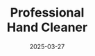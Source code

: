---
type: product
layout: product
date: 2025-03-27
sitemap:
  priority: 1
  changefreq: "weekly"

# SEO metadata
seoTitleSuffix: "Industrial Strength Soap Near Me"
seoDescription: >-
  Get heavy-duty Professional Hand Cleaner in Alabama. Perfect for mechanics and dealerships, this non-solvent soap tackles grease while keeping hands soft. Fast shipping available.

# Page content
title: "Professional <br> **Hand Cleaner**"
titlePrefix: "Alabama’s Choice for Auto Shop Supplies"
description: >-
  Professional Hand Cleaner is a non-solvent soap built for Alabama mechanics and service pros. It cuts through grease and grime fast, with emollients to soften hands. Ideal for auto shops and dealerships. (134 characters)

# benefitsContent
benefitsImages:
  - image: /images/handcleaner/product-despencer.jpg
    alt: "Professional Hand Cleaner Dispenser for Alabama Shops"
  - image: /images/handcleaner/product-details.jpg
    alt: "Professional Hand Cleaner Variants for Mechanics"

benefitsBlocks:
  - title: "Alabama Mechanics Trust It"
    text: >-
      Professional Hand Cleaner is a favorite among Alabama mechanics. Its tough formula handles automotive grease and oil, making it a go-to for local auto shops and service centers looking for reliable cleaning power.
  - title: "Softens Busy Hands"
    text: >-
      With a skin-conditioning blend, this soap keeps hands moisturized even after frequent use. Perfect for Alabama technicians washing up all day in busy garages or dealership service bays without dryness.
  - title: "Environment Safe Cleaning Power"
    text: >-
      Made with walnut shell scrubbers, this soap is green and effective. Alabama shops love its biodegradable formula that cleans tough grime without harsh chemicals, keeping workspaces safe and sustainable.
  - title: "Versatile for Alabama Industries"
    text: >-
      From oil to paint, Professional Hand Cleaner tackles it all. Ideal for Alabama’s auto repair shops, manufacturing plants, and construction sites needing a dependable, multi-purpose cleaning solution.
  - title: "No Slippery Residue"
    text: >-
      This soap leaves hands clean, not greasy. Alabama mechanics can get back to work fast without slippery hands, making it a practical choice for high-volume service centers and garages.
  - title: "Cost-Saving Bulk Option"
    text: >-
      Super-concentrated for less use, this soap cuts costs by up to 75%. Alabama dealerships and shops save big on restocking, making it an economical pick for bulk mechanic supplies with fast delivery.
  - title: "Heavy-Duty for Alabama Fleets"
    text: >-
      Designed for tough jobs, this soap is perfect for Alabama fleet service pros. It cleans diesel grime and industrial dirt fast, keeping technicians ready for the next task with minimal effort.
  - title: "High Quality Performance"
    text: >-
      Professional Hand Cleaner delivers premium results for Alabama auto shops. Its high-performance formula ensures grease and dirt are gone, supporting mechanics with top-tier cleaning every time.
  - title: "Alabama Supply Reliability"
    text: >-
      Alabama service managers count on this soap for steady stock and fast shipping. It’s a trusted choice for keeping garages and dealerships in Birmingham and beyond running smoothly with quality supplies.

# testimonials section
testimonials:
  items:
    - name: "Tommy"
      text: >-
        This soap’s a game-changer for my shop in Mobile, Alabama. Gets grease off quick and don’t dry my hands out. Price is good too, beats other stuff I’ve tried. Keeps us working smooth.
    - name: "Lisa"
      text: >-
        My crew in Huntsville loves this cleaner. It’s tough on oil but easy on skin. Fast shipping to Alabama keeps us stocked. Best soap we’ve used for the price, hands down.
    - name: "Jake"
      text: >-
        Been using it in my Birmingham garage. Cuts through diesel grime fast, no scrubbing needed. Hands feel good after, not rough. Worth every penny for us mechanics.
    - name: "Tina"
      text: >-
        We run a dealership in Alabama, and this soap’s perfect. Cleans up quick, no greasy feel. The bulk deal saves us cash, and shipping’s always on time.
    - name: "Ray"
      text: >-
        Works great in my Tuscaloosa shop. Grease and paint come right off. Hands don’t get chapped, even washing all day. Good value for a busy Alabama mechanic like me.
    - name: "Kelly"
      text: >-
        This soap’s a hit at our Dothan service center. Tough on dirt, gentle on hands. Fast delivery to Alabama keeps us going. Best cleaner we’ve found for the job.
    - name: "Sam"
      text: >-
        I’m a fleet tech in Alabama, and this soap’s solid. Wipes out oil and grime easy. Skin stays soft, and the price works for bulk orders. Keeps my shop happy.
    - name: "Pat"
      text: >-
        Used it for years in Decatur, Alabama. Best for auto shop grime, no residue left. Hands feel fine after, and it’s cheap for how good it works. Solid stuff.
    - name: "Eddie"
      text: >-
        My body shop in Auburn loves this cleaner. Gets ink and grease off fast. No irritation, and bulk shipping to Alabama’s quick. Keeps us running without hassle.

# FAQ section
faq:
  questions:
    - question: "What grime does Professional Hand Cleaner handle?"
      answer: >-
        This soap removes grease, oil, ink, paint, tar, and glue fast. Alabama mechanics and service pros rely on its heavy-duty power for auto shop and industrial messes, keeping hands clean.
    - question: "Is it safe for sensitive skin in auto shops?"
      answer: >-
        Yes, it’s gentle with conditioning agents to prevent irritation. Alabama technicians washing often in busy garages love how it keeps skin soft without harsh chemicals or dryness.
    - question: "Can industries beyond auto use it?"
      answer: >-
        Absolutely, it’s great for construction and manufacturing too. Alabama shops trust its versatile cleaning for tough contaminants, making it a go-to for local pros statewide.
    - question: "Does it have fragrances or dyes?"
      answer: >-
        No, it’s dye-free with no added scents. Alabama mechanics get a natural, safe clean that’s tough on grime but easy on hands, perfect for daily use in service bays.
    - question: "Why use walnut shell scrubbers?"
      answer: >-
        They’re eco-friendly and biodegradable, unlike synthetic stuff. Alabama shops pick this soap for its green formula that cleans well and keeps skin safe, no pollution worries.
    - question: "How does it beat harsher soaps in Alabama?"
      answer: >-
        No harsh chemicals mean less dryness and health risks. Alabama dealerships save on employee care costs with this gentle, effective soap, ideal for mechanic safety gear needs.
    - question: "Is bulk ordering easy for Alabama shops?"
      answer: >-
        Yes, fast shipping and bulk deals make it simple. Alabama service centers get cost-saving Professional Hand Cleaner quick, keeping garages stocked with high-performance soap.
    - question: "Good for diesel mechanics?"
      answer: >-
        Definitely, it tackles diesel grime fast. Alabama fleet techs and mechanics swear by its heavy-duty cleaning that’s gentle on hands, perfect for tough jobs statewide.

---